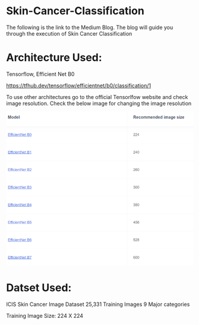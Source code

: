 # Skin-Cancer-Classification


The following is the link to the Medium Blog.
The blog will guide you through the execution of Skin Cancer Classification


# Architecture Used:

Tensorflow, Efficient Net B0

https://tfhub.dev/tensorflow/efficientnet/b0/classification/1

To use other architectures go to the official Tensorlfow website and check image resolution.
Check the below image for changing the image resolution

![alt text](https://github.com/its-charan-here/Skin-Cancer-Classification/blob/main/images/Capture.PNG)




# Datset Used:

ICIS Skin Cancer Image Dataset
25,331 Training Images
9 Major categories

Training Image Size: 224 X 224
